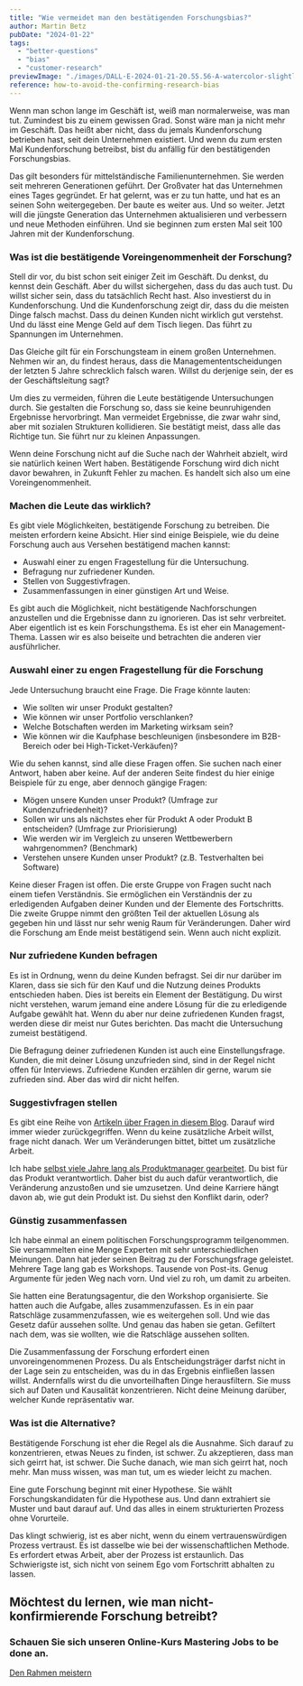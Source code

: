 ```yaml
---
title: "Wie vermeidet man den bestätigenden Forschungsbias?"
author: Martin Betz
pubDate: "2024-01-22"
tags:
  - "better-questions"
  - "bias"
  - "customer-research"
previewImage: "./images/DALL·E-2024-01-21-20.55.56-A-watercolor-slightly-geometric-styled-painting-depicting-a-customer-research-scenario.-The-scene-includes-a-customer-with-their-mouth-duct-taped-and.png"
reference: how-to-avoid-the-confirming-research-bias
---
```


Wenn man schon lange im Geschäft ist, weiß man normalerweise, was man tut. Zumindest bis zu einem gewissen Grad. Sonst wäre man ja nicht mehr im Geschäft. Das heißt aber nicht, dass du jemals Kundenforschung betrieben hast, seit dein Unternehmen existiert. Und wenn du zum ersten Mal Kundenforschung betreibst, bist du anfällig für den bestätigenden Forschungsbias.

Das gilt besonders für mittelständische Familienunternehmen. Sie werden seit mehreren Generationen geführt. Der Großvater hat das Unternehmen eines Tages gegründet. Er hat gelernt, was er zu tun hatte, und hat es an seinen Sohn weitergegeben. Der baute es weiter aus. Und so weiter. Jetzt will die jüngste Generation das Unternehmen aktualisieren und verbessern und neue Methoden einführen. Und sie beginnen zum ersten Mal seit 100 Jahren mit der Kundenforschung.

### Was ist die bestätigende Voreingenommenheit der Forschung?

Stell dir vor, du bist schon seit einiger Zeit im Geschäft. Du denkst, du kennst dein Geschäft. Aber du willst sichergehen, dass du das auch tust. Du willst sicher sein, dass du tatsächlich Recht hast. Also investierst du in Kundenforschung. Und die Kundenforschung zeigt dir, dass du die meisten Dinge falsch machst. Dass du deinen Kunden nicht wirklich gut verstehst. Und du lässt eine Menge Geld auf dem Tisch liegen. Das führt zu Spannungen im Unternehmen.

Das Gleiche gilt für ein Forschungsteam in einem großen Unternehmen. Nehmen wir an, du findest heraus, dass die Managemententscheidungen der letzten 5 Jahre schrecklich falsch waren. Willst du derjenige sein, der es der Geschäftsleitung sagt?

Um dies zu vermeiden, führen die Leute bestätigende Untersuchungen durch. Sie gestalten die Forschung so, dass sie keine beunruhigenden Ergebnisse hervorbringt. Man vermeidet Ergebnisse, die zwar wahr sind, aber mit sozialen Strukturen kollidieren. Sie bestätigt meist, dass alle das Richtige tun. Sie führt nur zu kleinen Anpassungen.

Wenn deine Forschung nicht auf die Suche nach der Wahrheit abzielt, wird sie natürlich keinen Wert haben. Bestätigende Forschung wird dich nicht davor bewahren, in Zukunft Fehler zu machen. Es handelt sich also um eine Voreingenommenheit.

### Machen die Leute das wirklich?

Es gibt viele Möglichkeiten, bestätigende Forschung zu betreiben. Die meisten erfordern keine Absicht. Hier sind einige Beispiele, wie du deine Forschung auch aus Versehen bestätigend machen kannst:

- Auswahl einer zu engen Fragestellung für die Untersuchung.
- Befragung nur zufriedener Kunden.
- Stellen von Suggestivfragen.
- Zusammenfassungen in einer günstigen Art und Weise.

Es gibt auch die Möglichkeit, nicht bestätigende Nachforschungen anzustellen und die Ergebnisse dann zu ignorieren. Das ist sehr verbreitet. Aber eigentlich ist es kein Forschungsthema. Es ist eher ein Management-Thema. Lassen wir es also beiseite und betrachten die anderen vier ausführlicher.

### Auswahl einer zu engen Fragestellung für die Forschung

Jede Untersuchung braucht eine Frage. Die Frage könnte lauten:

- Wie sollten wir unser Produkt gestalten?
- Wie können wir unser Portfolio verschlanken?
- Welche Botschaften werden im Marketing wirksam sein?
- Wie können wir die Kaufphase beschleunigen (insbesondere im B2B-Bereich oder bei High-Ticket-Verkäufen)?

Wie du sehen kannst, sind alle diese Fragen offen. Sie suchen nach einer Antwort, haben aber keine. Auf der anderen Seite findest du hier einige Beispiele für zu enge, aber dennoch gängige Fragen:

- Mögen unsere Kunden unser Produkt? (Umfrage zur Kundenzufriedenheit)?
- Sollen wir uns als nächstes eher für Produkt A oder Produkt B entscheiden? (Umfrage zur Priorisierung)
- Wie werden wir im Vergleich zu unseren Wettbewerbern wahrgenommen? (Benchmark)
- Verstehen unsere Kunden unser Produkt? (z.B. Testverhalten bei Software)

Keine dieser Fragen ist offen. Die erste Gruppe von Fragen sucht nach einem tiefen Verständnis. Sie ermöglichen ein Verständnis der zu erledigenden Aufgaben deiner Kunden und der Elemente des Fortschritts. Die zweite Gruppe nimmt den größten Teil der aktuellen Lösung als gegeben hin und lässt nur sehr wenig Raum für Veränderungen. Daher wird die Forschung am Ende meist bestätigend sein. Wenn auch nicht explizit.

### Nur zufriedene Kunden befragen

Es ist in Ordnung, wenn du deine Kunden befragst. Sei dir nur darüber im Klaren, dass sie sich für den Kauf und die Nutzung deines Produkts entschieden haben. Dies ist bereits ein Element der Bestätigung. Du wirst nicht verstehen, warum jemand eine andere Lösung für die zu erledigende Aufgabe gewählt hat. Wenn du aber nur deine zufriedenen Kunden fragst, werden diese dir meist nur Gutes berichten. Das macht die Untersuchung zumeist bestätigend.

Die Befragung deiner zufriedenen Kunden ist auch eine Einstellungsfrage. Kunden, die mit deiner Lösung unzufrieden sind, sind in der Regel nicht offen für Interviews. Zufriedene Kunden erzählen dir gerne, warum sie zufrieden sind. Aber das wird dir nicht helfen.

### Suggestivfragen stellen

Es gibt eine Reihe von [Artikeln über Fragen in diesem Blog](/thema/better-questions/). Darauf wird immer wieder zurückgegriffen. Wenn du keine zusätzliche Arbeit willst, frage nicht danach. Wer um Veränderungen bittet, bittet um zusätzliche Arbeit.

Ich habe [selbst viele Jahre lang als Produktmanager gearbeitet](https://www.linkedin.com/in/martin-betz/). Du bist für das Produkt verantwortlich. Daher bist du auch dafür verantwortlich, die Veränderung anzustoßen und sie umzusetzen. Und deine Karriere hängt davon ab, wie gut dein Produkt ist. Du siehst den Konflikt darin, oder?

### Günstig zusammenfassen

Ich habe einmal an einem politischen Forschungsprogramm teilgenommen. Sie versammelten eine Menge Experten mit sehr unterschiedlichen Meinungen. Dann hat jeder seinen Beitrag zu der Forschungsfrage geleistet. Mehrere Tage lang gab es Workshops. Tausende von Post-its. Genug Argumente für jeden Weg nach vorn. Und viel zu roh, um damit zu arbeiten.

Sie hatten eine Beratungsagentur, die den Workshop organisierte. Sie hatten auch die Aufgabe, alles zusammenzufassen. Es in ein paar Ratschläge zusammenzufassen, wie es weitergehen soll. Und wie das Gesetz dafür aussehen sollte. Und genau das haben sie getan. Gefiltert nach dem, was sie wollten, wie die Ratschläge aussehen sollten.

Die Zusammenfassung der Forschung erfordert einen unvoreingenommenen Prozess. Du als Entscheidungsträger darfst nicht in der Lage sein zu entscheiden, was du in das Ergebnis einfließen lassen willst. Andernfalls wirst du die unvorteilhaften Dinge herausfiltern. Sie muss sich auf Daten und Kausalität konzentrieren. Nicht deine Meinung darüber, welcher Kunde repräsentativ war.

### Was ist die Alternative?

Bestätigende Forschung ist eher die Regel als die Ausnahme. Sich darauf zu konzentrieren, etwas Neues zu finden, ist schwer. Zu akzeptieren, dass man sich geirrt hat, ist schwer. Die Suche danach, wie man sich geirrt hat, noch mehr. Man muss wissen, was man tut, um es wieder leicht zu machen.

Eine gute Forschung beginnt mit einer Hypothese. Sie wählt Forschungskandidaten für die Hypothese aus. Und dann extrahiert sie Muster und baut darauf auf. Und das alles in einem strukturierten Prozess ohne Vorurteile.

Das klingt schwierig, ist es aber nicht, wenn du einem vertrauenswürdigen Prozess vertraust. Es ist dasselbe wie bei der wissenschaftlichen Methode. Es erfordert etwas Arbeit, aber der Prozess ist erstaunlich. Das Schwierigste ist, sich nicht von seinem Ego vom Fortschritt abhalten zu lassen.

## Möchtest du lernen, wie man nicht-konfirmierende Forschung betreibt?

### Schauen Sie sich unseren Online-Kurs Mastering Jobs to be done an.

[Den Rahmen meistern](/leistungen/mastering-jobs-to-be-done-online-workshop/)
